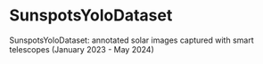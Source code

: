 # SunspotsYoloDataset
SunspotsYoloDataset: annotated solar images captured with smart telescopes (January 2023 - May 2024)
